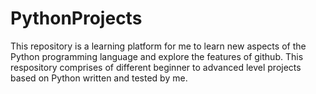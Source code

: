 # PythonProjects
This repository is a learning platform for me to learn new aspects of the Python programming language and explore the features of github. This respository comprises of different beginner to advanced level projects based on Python written and tested by me.
